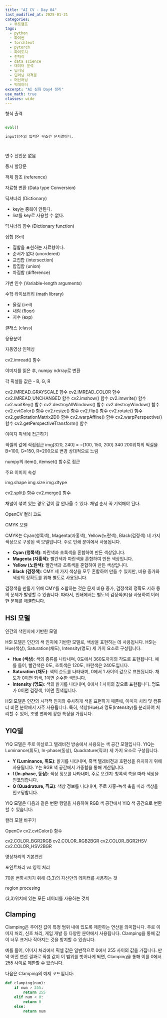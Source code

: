 ```yaml
---
title: "AI CV - Day 04"
last_modified_at: 2025-01-21
categories:
  - 부트캠프
tags:
  - python
  - 파이썬
  - torchtext
  - pytorch
  - 파이토치
  - 전처리
  - data science
  - 데이터 분석
  - 딥러닝
  - 딥러닝 자격증
  - 머신러닝
  - 빅데이터
excerpt: "AI 심화 Day4 정리"
use_math: true
classes: wide
---
```





형식 출력

```python

eval()

input함수의 입력은 무조건 문자열이다. 




```

변수 선언문 없음

동시 할당문

객체 참조 (reference)

자료형 변환 (Data type Conversion)

딕셔너리 (Dictionary)

- key는 중복이 안된다.
- list를 key로 사용할 수 없다.

딕셔너리 함수 (Dictionary function)

집합 (Set)

- 집합을 표현하는 자료형이다.
- 순서가 없다 (unordered)
- 교집합 (intersection)
- 합집합 (union)
- 차집합 (difference)

가변 인수 (Variable-length arguments)

수학 라이브러리 (math library)

- 올림 (ceil)
- 내림 (floor)
- 지수 (exp)

클래스 (class)

응용분야

자동영상 인덱싱

cv2.imread() 함수

이미지를 읽은 후, numpy ndrray로 변환

각 픽셀들 값은 - B, G, R

cv2.IMREAD_GRAYSCALE 함수
cv2.IMREAD_COLOR 함수
cv2.IMREAD_UNCHANGED 함수
cv2.imshow() 함수
cv2.imwrite() 함수
cv2.waitKey() 함수
cv2.destroyAllWindows() 함수
cv2.destroyWindow() 함수
cv2.cvtColor() 함수
cv2.resize() 함수
cv2.flip() 함수
cv2.rotate() 함수
cv2.getRotationMatrix2D() 함수
cv2.warpAffine() 함수
cv2.warpPerspective() 함수
cv2.getPerspectiveTransform() 함수

이미지 픽섹에 접근하기

픽셀의 값에 직접접근
img[320, 240] = =[100, 150, 200]
340 200위치의 픽실을 B=100, G=150, R=200으로 변경
상대적으로 느림

numpy의 item(), itemset() 함수로 접근

주요 이미지 속성

img.shape
img.size
img.dtype

cv2.split() 함수
cv2.merge() 함수

채널이 섞여 있는 경우 값이 잘 안나올 수 있다. 채널 순서 꼭 기억해야 된다.

OpenCV 컬러 코드

CMYK 모델

CMYK는 Cyan(청록색), Magenta(자홍색), Yellow(노란색), Black(검정색) 네 가지 색상으로 구성된 색 모델입니다. 주로 인쇄 분야에서 사용됩니다.

- **Cyan (청록색)**: 파란색과 초록색을 혼합하여 만든 색상입니다.
- **Magenta (자홍색)**: 빨간색과 파란색을 혼합하여 만든 색상입니다.
- **Yellow (노란색)**: 빨간색과 초록색을 혼합하여 만든 색상입니다.
- **Black (검정색)**: CMY 세 가지 색상을 모두 혼합하여 만들 수 있지만, 비용 증가와 색상의 정확도를 위해 별도로 사용됩니다.

검정색을 만들기 위해 CMY를 조합하는 것은 문제
비용 증가, 검정색의 정확도 저하 등의 문제가 발생할 수 있습니다. 따라서, 인쇄에서는 별도의 검정색(K)을 사용하여 이러한 문제를 해결합니다.

## HSI 모델

인간의 색인지에 기반한 모델

HSI 모델은 인간의 색 인지에 기반한 모델로, 색상을 표현하는 데 사용됩니다. HSI는 Hue(색상), Saturation(채도), Intensity(명도) 세 가지 요소로 구성됩니다.

- **Hue (색상)**: 색의 종류를 나타내며, 0도에서 360도까지의 각도로 표현됩니다. 예를 들어, 빨간색은 0도, 초록색은 120도, 파란색은 240도입니다.
- **Saturation (채도)**: 색의 순도를 나타내며, 0에서 1 사이의 값으로 표현됩니다. 채도가 0이면 회색, 1이면 순수한 색입니다.
- **Intensity (명도)**: 색의 밝기를 나타내며, 0에서 1 사이의 값으로 표현됩니다. 명도가 0이면 검정색, 1이면 흰색입니다.

HSI 모델은 인간의 시각적 인지와 유사하게 색을 표현하기 때문에, 이미지 처리 및 컴퓨터 비전 분야에서 자주 사용됩니다. 특히, 색상(Hue)과 명도(Intensity)를 분리하여 처리할 수 있어, 조명 변화에 강한 특징을 가집니다.

## YIQ델

YIQ 모델은 주로 아날로그 텔레비전 방송에서 사용되는 색 공간 모델입니다. YIQ는 Luminance(휘도), In-phase(동상), Quadrature(직교) 세 가지 요소로 구성됩니다.

- **Y (Luminance, 휘도)**: 밝기를 나타내며, 흑백 텔레비전과 호환성을 유지하기 위해 사용됩니다. Y는 RGB 색 공간에서 가중합을 통해 계산됩니다.
- **I (In-phase, 동상)**: 색상 정보를 나타내며, 주로 오렌지-청록색 축을 따라 색상을 인코딩합니다.
- **Q (Quadrature, 직교)**: 색상 정보를 나타내며, 주로 자홍-녹색 축을 따라 색상을 인코딩합니다.

YIQ 모델은 다음과 같은 변환 행렬을 사용하여 RGB 색 공간에서 YIQ 색 공간으로 변환할 수 있습니다:

컬러 모델 바꾸기

OpenCv
cv2.cvtColor() 함수

cv2.COLOR_BGR2RGB
cv2.COLOR_RGB2BGR
cv2.COLOR_BGR2HSV
cv2.COLOR_HSV2BGR

영상처리의 기본연산

포인트처리 vs 영역 처리

70을 변화시키기 위해 (3,3)의 자신만의 데이터를 사용하는 것

region procesing

(3,3)위치에 있는 모든 데이터를 사용하는 것치

## Clamping

Clamping은 주어진 값이 특정 범위 내에 있도록 제한하는 연산을 의미합니다. 주로 이미지 처리, 신호 처리, 게임 개발 등 다양한 분야에서 사용됩니다. Clamping을 통해 값이 너무 크거나 작아지는 것을 방지할 수 있습니다.

예를 들어, 이미지 처리에서 픽셀 값은 일반적으로 0에서 255 사이의 값을 가집니다. 만약 어떤 연산 결과로 픽셀 값이 이 범위를 벗어나게 되면, Clamping을 통해 이를 0에서 255 사이로 제한할 수 있습니다.

다음은 Clamping의 예제 코드입니다:

```python
def clamping(num):
    if num > 255:
        return 255
    elif num < 0:
        return 0
    else:
        return num
```
